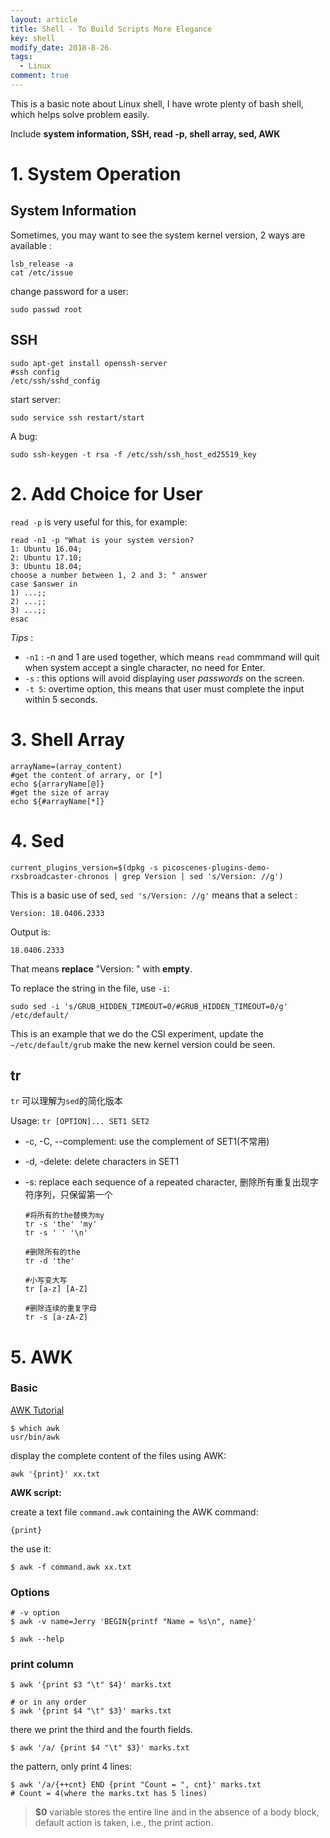 ```yaml
---
layout: article
title: Shell - To Build Scripts More Elegance
key: shell
modify_date: 2018-8-26
tags:
  - Linux
comment: true
---
```


This is a basic note about Linux shell, I have wrote plenty of bash shell,  which helps solve problem easily.

Include **system information, SSH, read -p, shell array, sed, AWK**

<!--more-->

# 1. System Operation

## System Information

Sometimes, you may want to see the system kernel version, 2 ways are available :

```shell
lsb_release -a
cat /etc/issue
```

change password for a user:

```shell
sudo passwd root
```

## SSH

```shell
sudo apt-get install openssh-server
#ssh config
/etc/ssh/sshd_config
```

start server:

```shell
sudo service ssh restart/start
```

A bug:

```shell
sudo ssh-keygen -t rsa -f /etc/ssh/ssh_host_ed25519_key
```



# 2. Add Choice for User

`read -p` is very useful for  this, for example:

```shell
read -n1 -p "What is your system version? 
1: Ubuntu 16.04;
2: Ubuntu 17.10;
3: Ubuntu 18.04;
choose a number between 1, 2 and 3: " answer
case $answer in
1) ...;;
2) ...;;
3) ...;;
esac
```

*Tips* :

- `-n1` : -n and 1 are used together, which means `read` commmand will quit when system accept a single character, no need for Enter.
- `-s` : this options will avoid displaying user *passwords* on the screen.
- `-t 5`: overtime option, this means that user must complete the input within 5 seconds.

# 3. Shell Array

```shell
arrayName=(array_content)
#get the content of arrary, or [*]
echo ${arraryName[@]}
#get the size of array
echo ${#arrayName[*]}
```

# 4. Sed

```shell
current_plugins_version=$(dpkg -s picoscenes-plugins-demo-rxsbroadcaster-chronos | grep Version | sed 's/Version: //g')
```

This is a basic use of sed, `sed 's/Version: //g'` means that a select : 

``` shell
Version: 18.0406.2333
```

Output is:

``` shell
18.0406.2333
```

That means **replace** "Version:  " with **empty**.

To replace the string in the file, use `-i`:

```shell
sudo sed -i 's/GRUB_HIDDEN_TIMEOUT=0/#GRUB_HIDDEN_TIMEOUT=0/g'  /etc/default/
```

This is an example that we do the CSI experiment, update the `~/etc/default/grub` make the new kernel version could be seen.

## tr

`tr` 可以理解为`sed`的简化版本

Usage: `tr [OPTION]... SET1 SET2`

- -c, -C, --complement: use the complement of SET1(不常用)

- -d, -delete: delete characters in SET1

- -s: replace each sequence of a repeated character, 删除所有重复出现字符序列，只保留第一个

  ```shell
  #将所有的the替换为my
  tr -s 'the' 'my'
  tr -s ' ' '\n'
  
  #删除所有的the
  tr -d 'the'
  
  #小写变大写
  tr [a-z] [A-Z]
  
  #删除连续的重复字母
  tr -s [a-zA-Z]
  ```


# 5. AWK

### Basic

[AWK Tutorial](https://www.tutorialspoint.com/awk)

```
$ which awk
usr/bin/awk
```

display the complete content of the files using AWK:

```
awk '{print}' xx.txt
```

**AWK script:**

create a text file `command.awk` containing the AWK command:

```
{print}
```

the use it:

```
$ awk -f command.awk xx.txt
```

### Options

```
# -v option
$ awk -v name=Jerry 'BEGIN{printf "Name = %s\n", name}'

$ awk --help
```

### print column

```
$ awk '{print $3 "\t" $4}' marks.txt

# or in any order
$ awk '{print $4 "\t" $3}' marks.txt
```

there we print the third and the fourth fields.

```
$ awk '/a/ {print $4 "\t" $3}' marks.txt
```

the pattern, only print 4 lines:

```
$ awk '/a/{++cnt} END {print "Count = ", cnt}' marks.txt
# Count = 4(where the marks.txt has 5 lines)
```

> **$0** variable stores the entire line and in the absence of a body block, default action is taken, i.e., the print action.